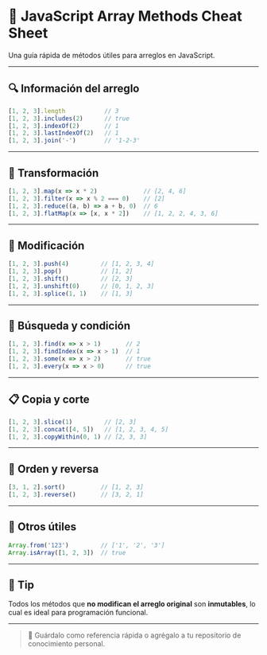 # 📘 JavaScript Array Methods Cheat Sheet

Una guía rápida de métodos útiles para arreglos en JavaScript.

---

## 🔍 Información del arreglo

```js
[1, 2, 3].length           // 3
[1, 2, 3].includes(2)      // true
[1, 2, 3].indexOf(2)       // 1
[1, 2, 3].lastIndexOf(2)   // 1
[1, 2, 3].join('-')        // '1-2-3'
```

---

## 🔁 Transformación

```js
[1, 2, 3].map(x => x * 2)             // [2, 4, 6]
[1, 2, 3].filter(x => x % 2 === 0)    // [2]
[1, 2, 3].reduce((a, b) => a + b, 0)  // 6
[1, 2, 3].flatMap(x => [x, x * 2])    // [1, 2, 2, 4, 3, 6]
```

---

## 🔧 Modificación

```js
[1, 2, 3].push(4)         // [1, 2, 3, 4]
[1, 2, 3].pop()           // [1, 2]
[1, 2, 3].shift()         // [2, 3]
[1, 2, 3].unshift(0)      // [0, 1, 2, 3]
[1, 2, 3].splice(1, 1)    // [1, 3]
```

---

## 🧪 Búsqueda y condición

```js
[1, 2, 3].find(x => x > 1)       // 2
[1, 2, 3].findIndex(x => x > 1)  // 1
[1, 2, 3].some(x => x > 2)       // true
[1, 2, 3].every(x => x > 0)      // true
```

---

## 📋 Copia y corte

```js
[1, 2, 3].slice(1)         // [2, 3]
[1, 2, 3].concat([4, 5])   // [1, 2, 3, 4, 5]
[1, 2, 3].copyWithin(0, 1) // [2, 3, 3]
```

---

## 🧹 Orden y reversa

```js
[3, 1, 2].sort()          // [1, 2, 3]
[1, 2, 3].reverse()       // [3, 2, 1]
```

---

## 🧠 Otros útiles

```js
Array.from('123')         // ['1', '2', '3']
Array.isArray([1, 2, 3])  // true
```

---

## 📎 Tip

Todos los métodos que **no modifican el arreglo original** son **inmutables**, lo cual es ideal para programación funcional.

---

> 🧠 Guárdalo como referencia rápida o agrégalo a tu repositorio de conocimiento personal.
